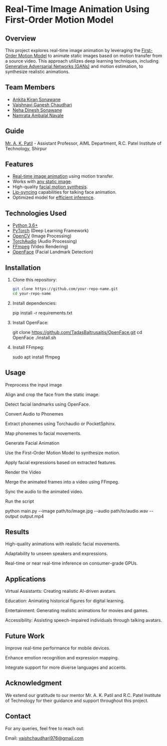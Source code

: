 # Real-Time Image Animation Using First-Order Motion Model

## Overview
This project explores real-time image animation by leveraging the <ins>First-Order Motion Model</ins> to animate static images based on motion transfer from a source video. This approach utilizes deep learning techniques, including <ins>Generative Adversarial Networks (GANs)</ins> and motion estimation, to synthesize realistic animations.

## Team Members
- <ins>Ankita Kiran Sonawane</ins>
- <ins>Vaishnavi Ganesh Chaudhari</ins>
- <ins>Neha Dinesh Sonawane</ins>
- <ins>Namrata Ambalal Navale</ins>

## Guide
<ins>Mr. A. K. Patil</ins> - Assistant Professor, AIML Department, R.C. Patel Institute of Technology, Shirpur

## Features
- <ins>Real-time image animation</ins> using motion transfer.
- Works with <ins>any static image</ins>.
- High-quality <ins>facial motion synthesis</ins>.
- <ins>Lip-syncing</ins> capabilities for talking face animation.
- Optimized model for <ins>efficient inference</ins>.

## Technologies Used
- <ins>Python 3.6+</ins>
- <ins>PyTorch</ins> (Deep Learning Framework)
- <ins>OpenCV</ins> (Image Processing)
- <ins>TorchAudio</ins> (Audio Processing)
- <ins>FFmpeg</ins> (Video Rendering)
- <ins>OpenFace</ins> (Facial Landmark Detection)

## Installation
1. Clone this repository:
   ```sh
   git clone https://github.com/your-repo-name.git
   cd your-repo-name

2. Install dependencies:

   pip install -r requirements.txt

3. Install OpenFace:

   git clone https://github.com/TadasBaltrusaitis/OpenFace.git
   cd OpenFace
   ./install.sh

4. Install FFmpeg:

   sudo apt install ffmpeg

## Usage

Preprocess the input image

Align and crop the face from the static image.

Detect facial landmarks using OpenFace.

Convert Audio to Phonemes

Extract phonemes using Torchaudio or PocketSphinx.

Map phonemes to facial movements.

Generate Facial Animation

Use the First-Order Motion Model to synthesize motion.

Apply facial expressions based on extracted features.

Render the Video

Merge the animated frames into a video using FFmpeg.

Sync the audio to the animated video.

Run the script

python main.py --image path/to/image.jpg --audio path/to/audio.wav --output output.mp4

## Results

High-quality animations with realistic facial movements.

Adaptability to unseen speakers and expressions.

Real-time or near real-time inference on consumer-grade GPUs.

## Applications

Virtual Assistants: Creating realistic AI-driven avatars.

Education: Animating historical figures for digital learning.

Entertainment: Generating realistic animations for movies and games.

Accessibility: Assisting speech-impaired individuals through talking avatars.

## Future Work

Improve real-time performance for mobile devices.

Enhance emotion recognition and expression mapping.

Integrate support for more diverse languages and accents.

## Acknowledgment

We extend our gratitude to our mentor Mr. A. K. Patil and R.C. Patel Institute of Technology for their guidance and support throughout this project.

## Contact

For any queries, feel free to reach out:

Email: vaishchaudhari976@gmail.com

